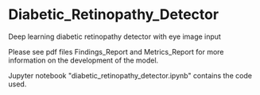 # Diabetic_Retinopathy_Detector
Deep learning diabetic retinopathy detector with eye image input

Please see pdf files Findings_Report and Metrics_Report for more information on the development of the model.

Jupyter notebook "diabetic_retinopathy_detector.ipynb" contains the code used.
